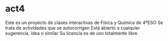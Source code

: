 # act4
Este es un proyecto de  clases interactivas de Física y Química de 4ºESO
Se trata de actividades que se autocorrigen
Está abierto a cualquier sugerencia, idea o similar
Su licencia es de uso totalmente libre
